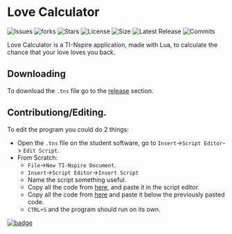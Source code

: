 # Love Calculator
![Issues](https://img.shields.io/github/issues/Sanjit1/nspireLoveCalculator)
![forks](https://img.shields.io/github/forks/Sanjit1/nspireLoveCalculator)
![Stars](https://img.shields.io/github/stars/Sanjit1/nspireLoveCalculator)
![License](https://img.shields.io/github/license/Sanjit1/nspireLoveCalculator)
![Size](https://img.shields.io/github/repo-size/Sanjit1/nspireLoveCalculator)
![Latest Release](https://img.shields.io/github/v/release/Sanjit1/nspireLoveCalculator)
![Commits](https://img.shields.io/github/commit-activity/y/Sanjit1/nspireLoveCalculator)


Love Calculator is a TI-Nspire application, made with Lua, to calculate the chance that your love loves you back.

## Downloading
To download the `.tns` file go to the [release](https://github.com/Sanjit1/nspireLoveCalculator/releases) section.

## Contributiong/Editing.
To edit the program you could do 2 things:
- Open the `.tns` file on the student software, go to `Insert`->`Script Editor`-> `Edit Script`.
- From Scratch:
	-  `File`->`New TI-Nspire Document`.
	- `Insert`->`Script Editor`->`Insert Script`
	- Name the script something useful.
	- Copy all the code from [here](https://github.com/Sanjit1/nspireLoveCalculator/blob/master/EXT/ETKFull.lua), and paste it in the script editor.
	- Copy all the code from [here](https://github.com/Sanjit1/nspireLoveCalculator/blob/master/loveCalc.lua) and paste it below the previously pasted code.
	- `CTRL+S` and the program should run on its own.


[![badge](https://img.shields.io/badge/Author-Sanjit1-9cf)](https://www.sanjit.wtf)



